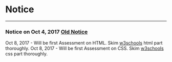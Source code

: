 
# Notice 

--------

### Notice on Oct 4, 2017 [Old Notice](https://github.com/poloey/feni/blob/master/notice.md)


Oct 8, 2017 - Will be first Assessment on HTML.  Skim [w3schools](http://w3schools.com) html part thoroughly.
Oct 8, 2017 - Will be first Assessment on CSS.  Skim [w3schools](http://w3schools.com) css part thoroughly. 
